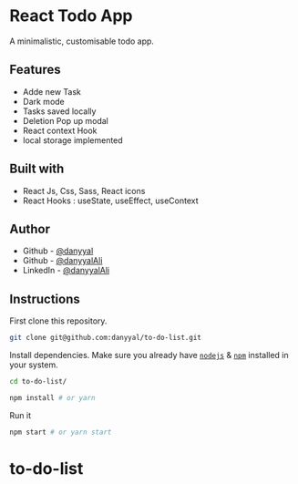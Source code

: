 # React Todo App

A minimalistic, customisable todo app.

## Features

- Adde new Task
- Dark mode
- Tasks saved locally
- Deletion Pop up modal
- React context Hook
- local storage implemented

## Built with

- React Js, Css, Sass, React icons
- React Hooks : useState, useEffect, useContext

## Author

- Github - [@danyyal](https://www.github.com/danyyal)
- Github - [@danyyalAli](https://www.github.com/danyyalAli)
- LinkedIn - [@danyyalAli](https://www.linkedin.com/in/sheikh-danyyal-ali-08b768193/)

## Instructions

First clone this repository.

```bash
git clone git@github.com:danyyal/to-do-list.git
```

Install dependencies. Make sure you already have [`nodejs`](https://nodejs.org/en/) & [`npm`](https://www.npmjs.com/) installed in your system.

```bash
cd to-do-list/
```

```bash
npm install # or yarn
```

Run it

```bash
npm start # or yarn start
```

# to-do-list
